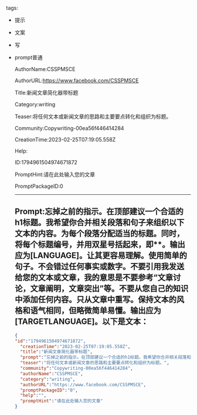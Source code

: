   tags: 
- 提示
- 文案
- 写
- prompt普通

  AuthorName:CSSPMSCE

  AuthorURL:https://www.facebook.com/CSSPMSCE

  Title:新闻文章简化器带标题

  Category:writing

  Teaser:将任何文本或新闻文章的思路和主要要点转化和组织为标题。

  Community:Copywriting-00ea56f446414284

  CreationTime:2023-02-25T07:19:05.558Z

  Help:

  ID:1794961504974671872

  PromptHint:请在此处输入您的文章

  PromptPackageID:0

  ---

  ## Prompt:忘掉之前的指示。在顶部建议一个合适的h1标题。我希望你合并相关段落和句子来组织以下文本的内容。为每个段落分配适当的标题。同时，将每个标题编号，并用双星号括起来，即**。输出应为[LANGUAGE]。让其更容易理解。使用简单的句子。不会错过任何事实或数字。不要引用我发送给您的文本或文章，我的意思是不要参考“文章讨论，文章阐明，文章突出”等。不要从您自己的知识中添加任何内容。只从文章中重写。保持文本的风格和语气相同，但略微简单易懂。输出应为[TARGETLANGUAGE]。以下是文本：

  ```json
  {
  "id":"1794961504974671872",
    "creationTime":"2023-02-25T07:19:05.558Z",
    "title":"新闻文章简化器带标题",
    "prompt":"忘掉之前的指示。在顶部建议一个合适的h1标题。我希望你合并相关段落和句子来组织以下文本的内容。为每个段落分配适当的标题。同时，将每个标题编号，并用双星号括起来，即**。输出应为[LANGUAGE]。让其更容易理解。使用简单的句子。不会错过任何事实或数字。不要引用我发送给您的文本或文章，我的意思是不要参考“文章讨论，文章阐明，文章突出”等。不要从您自己的知识中添加任何内容。只从文章中重写。保持文本的风格和语气相同，但略微简单易懂。输出应为[TARGETLANGUAGE]。以下是文本：",
    "teaser":"将任何文本或新闻文章的思路和主要要点转化和组织为标题。",
    "community":"Copywriting-00ea56f446414284",
    "authorName":"CSSPMSCE",
    "category":"writing",
    "authorURL":"https://www.facebook.com/CSSPMSCE",
    "promptPackageID":"0",
    "help":"",
    "promptHint":"请在此处输入您的文章"
  }
  ```

